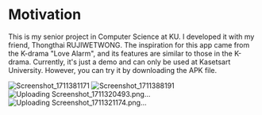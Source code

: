 # Motivation
This is my senior project in Computer Science at KU. 
I developed it with my friend, Thongthai RUJIWETWONG. 
The inspiration for this app came from the K-drama "Love Alarm", 
and its features are similar to those in the K-drama. Currently, 
it's just a demo and can only be used at Kasetsart University.
However, you can try it by downloading the APK file.

![Screenshot_1711381171](https://github.com/ChatchawanSama/KU-CUPID/assets/78589020/f7218c23-b7bc-46d3-bb59-f3fa361d428f)
![Screenshot_1711388191](https://github.com/ChatchawanSama/KU-CUPID/assets/78589020/0e0083de-2196-4eee-99cf-ca18c8542289)
![Uploading Screenshot_1711320493.png…]()
![Uploading Screenshot_1711321174.png…]()
